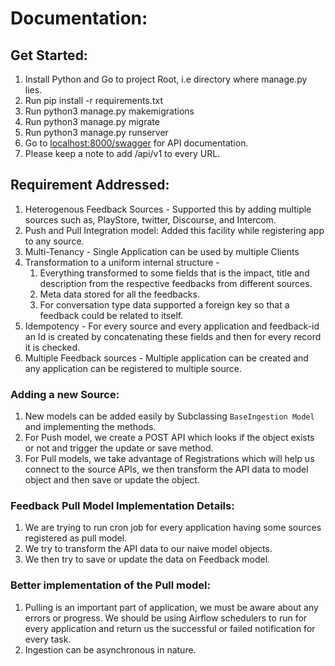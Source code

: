 # Documentation:

## Get Started:

1. Install Python and Go to project Root, i.e directory where manage.py lies.
2. Run pip install -r requirements.txt
3. Run python3 manage.py makemigrations
4. Run python3 manage.py migrate
5. Run python3 manage.py runserver
6. Go to [localhost:8000/swagger](http://localhost:8000/swagger) for API documentation.
7. Please keep a note to add /api/v1 to every URL.

## Requirement Addressed:

1. Heterogenous Feedback Sources - Supported this by adding multiple sources such as, 
PlayStore, twitter, Discourse, and Intercom.
2. Push and Pull Integration model: Added this facility while registering app to any source.
3. Multi-Tenancy - Single Application can be used by multiple Clients
4. Transformation to a uniform internal structure - 
    1. Everything transformed to some fields that is the impact, title and description from the respective feedbacks from different sources.
    2. Meta data stored for all the feedbacks.
    3. For conversation type data supported a foreign key so that a feedback could be related to itself.
5. Idempotency - For every source and every application and feedback-id an Id is created by concatenating these fields and then for every record it is checked.
6. Multiple Feedback sources - Multiple application can be created and any application can be registered to multiple source.

### Adding a new Source:

1. New models can be added easily by Subclassing `BaseIngestion Model` and implementing the methods.
2. For Push model, we create a POST API which looks if the object exists or not and trigger the update or save method.
3. For Pull models, we take advantage of Registrations which will help us connect to the source APIs, we then transform the API data to model object and then save or update the object.

### Feedback Pull Model Implementation Details:

1. We are trying to run cron job for every application having some sources registered as pull model. 
2. We try to transform the API data to our naive model objects. 
3. We then try to save or update the data on Feedback model.

### Better implementation of the Pull model:

1. Pulling is an important part of application, we must be aware about any errors or progress. We should be using Airflow schedulers to run for every application and return us the successful or failed notification for every task.
2. Ingestion can be asynchronous in nature.